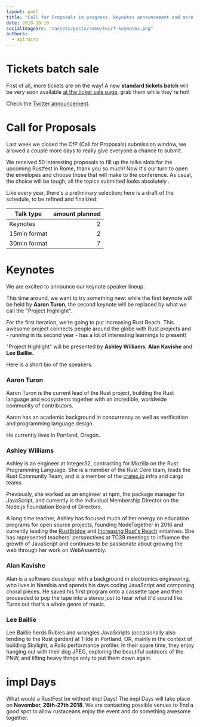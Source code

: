 ```yaml
---
layout: post
title: "Call for Proposals in progress, keynotes announcement and more tickets!"
date: 2018-10-10
socialImageSrc: "/assets/posts/rome/twirf-keynotes.png"
authors:
  - apiraino
---
```


# Tickets batch sale

First of all, more tickets are on the way! A new <strong>standard tickets batch</strong> will be very soon available <a href="https://ti.to/asquera-event-ug/rustfest-rome-2018" target="_blank">at the ticket sale page</a>, grab them while they're hot!

Check the <a href="https://twitter.com/RustFest/status/1049932457888440320" target="_blank">Twitter announcement</a>.

# Call for Proposals

Last week we closed the CfP (Call for Proposals) submission window, we allowed a couple more days to really give everyone a chance to submit.

We received 50 interesting proposals to fill up the talks slots for the upcoming Rustfest in Rome, thank you so much! Now it's our turn to open the envelopes and choose those that will make to the conference. As usual, the choice will be tough, all the topics submitted looks absolutely .

Like every year, there's a preliminary selection; here is a draft of the schedule, to be refined and finalized:

| Talk type     | amount planned |
| ------------- | --------------:|
| Keynotes      | 2              |
| 15min format  | 2              |
| 30min format  | 7              |

# Keynotes

We are excited to announce our keynote speaker lineup.

This time around, we want to try something new: while the first keynote will be held by <strong>Aaron Turon</strong>,
the second keynote will be replaced by what we call the "Project Highlight".

For the first iteration, we're going to put Increasing Rust Reach. This awesome project connects people around the globe
with Rust projects and - running in its second year - has a lot of interesting learnings to present!

"Project Highlight" will be presented by <strong>Ashley Williams</strong>, <strong>Alan Kavishe</strong> and <strong>Lee
Baillie</strong>.

Here is a short bio of the speakers.

### Aaron Turon

Aaron Turon is the current lead of the Rust project, building the Rust language and ecosystems together with an
incredible, worldwide community of contributors.

Aaron has an academic background in concurrency as well as verification and programming language design.

He currently lives in Portland, Oregon.

### Ashley Williams

Ashley is an engineer at Integer32, contracting for Mozilla on the Rust Programming Language. She is a member of the
Rust Core team, leads the Rust Community Team, and is a member of the [crates.io](https://crates.io) infra and cargo
teams.

Previously, she worked as an engineer at npm, the package manager for JavaScript, and currently is the Individual
Membership Director on the Node.js Foundation Board of Directors.

A long time teacher, Ashley has focused much of her energy on education programs for open source projects, founding
NodeTogether in 2016 and currently leading the [RustBridge](https://rustbridge.github.io) and [Increasing Rust's Reach](http://reach.rust-lang.org) initiatives. She has represented
teachers' perspectives at TC39 meetings to influence the growth of JavaScript and continues to be passionate about
growing the web through her work on WebAssembly.

### Alan Kavishe

Alan is a software developer with a background in electronics engineering, who lives in Namibia and spends his days
coding JavaScript and composing choral pieces. He saved his first program onto a cassette tape and then proceeded to pop
the tape into a stereo just to hear what it'd sound like. Turns out that's a whole genre of music.

### Lee Baillie

Lee Baillie herds Rubies and wrangles JavaScripts (occasionally also tending to the Rust garden) at Tilde in Portland,
OR, mainly in the context of building Skylight, a Rails performance profiler. In their spare time, they enjoy hanging
out with their dog JPEG, exploring the beautiful outdoors of the PNW, and lifting heavy things only to put them down
again.

# impl Days

What would a RustFest be without impl Days! The impl Days will take place on <strong>November, 26th-27th
2018</strong>. We are contacting possible venues to find a good spot to allow rustaceans enjoy the event and do
something awesome together.
